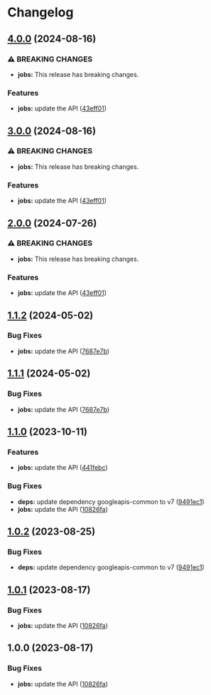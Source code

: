 # Changelog

## [4.0.0](https://github.com/googleapis/google-api-nodejs-client/compare/jobs-v3.0.0...jobs-v4.0.0) (2024-08-16)


### ⚠ BREAKING CHANGES

* **jobs:** This release has breaking changes.

### Features

* **jobs:** update the API ([43eff01](https://github.com/googleapis/google-api-nodejs-client/commit/43eff019d402ad603053cd81767f06362de1f2f4))

## [3.0.0](https://github.com/googleapis/google-api-nodejs-client/compare/jobs-v2.0.0...jobs-v3.0.0) (2024-08-16)


### ⚠ BREAKING CHANGES

* **jobs:** This release has breaking changes.

### Features

* **jobs:** update the API ([43eff01](https://github.com/googleapis/google-api-nodejs-client/commit/43eff019d402ad603053cd81767f06362de1f2f4))

## [2.0.0](https://github.com/googleapis/google-api-nodejs-client/compare/jobs-v1.1.2...jobs-v2.0.0) (2024-07-26)


### ⚠ BREAKING CHANGES

* **jobs:** This release has breaking changes.

### Features

* **jobs:** update the API ([43eff01](https://github.com/googleapis/google-api-nodejs-client/commit/43eff019d402ad603053cd81767f06362de1f2f4))

## [1.1.2](https://github.com/googleapis/google-api-nodejs-client/compare/jobs-v1.1.1...jobs-v1.1.2) (2024-05-02)


### Bug Fixes

* **jobs:** update the API ([7687e7b](https://github.com/googleapis/google-api-nodejs-client/commit/7687e7b88acbf1c0803bb9490593839728e013e5))

## [1.1.1](https://github.com/googleapis/google-api-nodejs-client/compare/jobs-v1.1.0...jobs-v1.1.1) (2024-05-02)


### Bug Fixes

* **jobs:** update the API ([7687e7b](https://github.com/googleapis/google-api-nodejs-client/commit/7687e7b88acbf1c0803bb9490593839728e013e5))

## [1.1.0](https://github.com/googleapis/google-api-nodejs-client/compare/jobs-v1.0.2...jobs-v1.1.0) (2023-10-11)


### Features

* **jobs:** update the API ([441febc](https://github.com/googleapis/google-api-nodejs-client/commit/441febcb0930706f7c584cd7e3db5c42b3beff0e))


### Bug Fixes

* **deps:** update dependency googleapis-common to v7 ([9491ec1](https://github.com/googleapis/google-api-nodejs-client/commit/9491ec1cdc3c413e7d73edcfcd59cf5c28a7c855))
* **jobs:** update the API ([10826fa](https://github.com/googleapis/google-api-nodejs-client/commit/10826fa6de7eeb0b6934f0363784fa0719026a64))

## [1.0.2](https://github.com/googleapis/google-api-nodejs-client/compare/jobs-v1.0.1...jobs-v1.0.2) (2023-08-25)


### Bug Fixes

* **deps:** update dependency googleapis-common to v7 ([9491ec1](https://github.com/googleapis/google-api-nodejs-client/commit/9491ec1cdc3c413e7d73edcfcd59cf5c28a7c855))

## [1.0.1](https://github.com/googleapis/google-api-nodejs-client/compare/jobs-v1.0.0...jobs-v1.0.1) (2023-08-17)


### Bug Fixes

* **jobs:** update the API ([10826fa](https://github.com/googleapis/google-api-nodejs-client/commit/10826fa6de7eeb0b6934f0363784fa0719026a64))

## 1.0.0 (2023-08-17)


### Bug Fixes

* **jobs:** update the API ([10826fa](https://github.com/googleapis/google-api-nodejs-client/commit/10826fa6de7eeb0b6934f0363784fa0719026a64))
